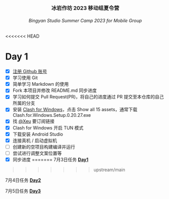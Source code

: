 <h3 align="center"> 冰岩作坊 2023 移动组夏令营 </h3>
<h6 align="center"> Bingyan Studio Summer Camp 2023 for Mobile Group </h6>

<<<<<<< HEAD
#  Day 1
- [x] [注册 Github 账号](https://github.com/signup)
- [x] 学习使用 Git
- [x] 简单学习 Markdown 的使用
- [x] Fork 本项目并修改 README.md 同步进度
- [x] 学习如何提交 Pull Request(PR)，将自己的进度通过 PR 提交至本仓库的自己所属的分支
- [x] 安装 [Clash for Windows](https://github.com/Fndroid/clash_for_windows_pkg/releases)，点击 Show all 15 assets，通常下载 Clash.for.Windows.Setup.0.20.27.exe
- [x] 找 [@Xeu](https://github.com/ThankRain) 要订阅链接
- [x] Clash for Windows 开启 TUN 模式
- [x] 下载安装 Android Studio
- [x] 连接真机 / 启动虚拟机
- [ ] 创建新的空项目构建编译并运行
- [ ] 尝试进行调整文案位置等
- [x] 同步进度
=======
7月3日任务 **[Day1](Day1.md)**
>>>>>>> upstream/main

7月4日任务 **[Day2](Day2.md)**

7月5日任务 **[Day3](Day3.md)**